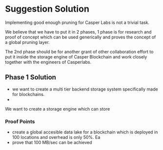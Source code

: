 # Suggestion Solution

Implementing good enough pruning for Casper Labs is not a trivial task.

We believe that we have to put it in 2 phases, 1 phase is for research and proof of concept which can be used generically and proves the concept of a global pruning layer.

The 2nd phase should be for another grant of other collaboration effort to put it inside the storage engine of Casper Blockchain and work closely together with the engineers of Casperlabs.

## Phase 1 Solution

- we want to create a multi tier backend storage system specifically made for blockchains.
- 
We want to create a storage engine which can store 

### Proof Points

- create a global accesible data lake for a blockchain which is deployed in 100 locations and overhead is only 50%. Ea
- prove that 100 MB/sec can be achieved

